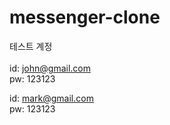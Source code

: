 # messenger-clone

테스트 계정<br /><br />
id: john@gmail.com<br />
pw: 123123

id: mark@gmail.com<br />
pw: 123123
